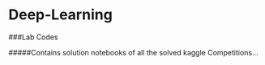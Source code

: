 # Deep-Learning

###Lab Codes

#####Contains solution notebooks of all the solved kaggle Competitions...
